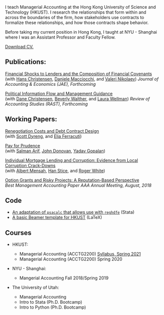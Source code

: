 I teach Managerial Accounting at the Hong Kong University of Science and Technology (HKUST). I research the relationships that form within and across the boundaries of the firm, how stakeholders use contracts to formalize these relationships, and how those contracts shape behavior.

Before taking my current position in Hong Kong, I taught at NYU - Shanghai where I was an Assistant Professor and Faculty Fellow.

[Download CV.](https://github.com/ArthurHowardMorris/CV/blob/master/AM_CV.pdf)

## Publications:

[Financial Shocks to Lenders and the Composition of Financial Covenants](https://doi.org/10.1016/j.jacceco.2021.101426)  
(with [Hans Christensen](https://www.chicagobooth.edu/faculty/directory/c/hans-b-christensen),  [Daniele Macciocchi](https://www.bus.miami.edu/thought-leadership/faculty/accounting/macciocchi.html), and [Valeri Nikolaev](https://www.chicagobooth.edu/faculty/directory/n/valeri-nikolaev))
_Journal of Accounting & Economics (JAE), Forthcoming_

[Political Information Flow and Management Guidance](https://dx.doi.org/10.2139/ssrn.3403763)  
(with [Dane Christensen](https://business.uoregon.edu/faculty/dane-christensen), [Beverly Walther](https://www.kellogg.northwestern.edu/faculty/directory/walther_beverly.aspx), and [Laura Wellman](https://directory.smeal.psu.edu/law613))
_Review of Accounting Studies (RAST), Forthcoming_

## Working Papers:

[Renegotiation Costs and Debt Contract Design](https://dx.doi.org/10.2139/ssrn.2981069)  
(with [Scott Dyreng](https://sites.google.com/site/scottdyreng/), and [Elia Ferracuti](https://sites.google.com/view/eliaferracuti/))

[Pay for Prudence](https://cpb-us-w2.wpmucdn.com/sites.wustl.edu/dist/e/2949/files/2021/02/Gopalan-4.pdf)  
(with [Salman Arif](https://sites.google.com/view/salmanarif), [John Donovan](https://mendoza.nd.edu/mendoza-directory/profile/?slug=john-donovan), [Yadav Gopalan](https://sites.google.com/site/ykgopalan/))

[Individual Mortgage Lending and Corruption: Evidence from Local Corruption Crack-Downs](https://papers.ssrn.com/sol3/papers.cfm?abstract_id=3888069)  
(with [Albert Mensah](https://sites.google.com/site/albertmensahkwame/home), [Han Stice](https://www.bschool.cuhk.edu.hk/staff/stice-han/), and [Roger White](https://wpcarey.asu.edu/people/profile/1308641))

[Option Grants and Risky Projects: A Reputation-Based Perspective](https://arthurhowardmorris.github.io/articles/options-risk/)  
_Best Management Accounting Paper AAA Annual Meeting, August, 2018_

## Code

- [An adaptation of `psacalc` that allows use with `reghdfe`](https://github.com/ArthurHowardMorris/psacalc_supports_reghdfe) (Stata)
- [A basic Beamer template for HKUST](https://github.com/ArthurHowardMorris/HKUST_Beamer_Template) (LaTeX)

<!-- ## Notes on Methods

- [Modeling Count Data](https://arthurhowardmorris.github.io/count-data/)
- [Standard Errors](https://arthurhowardmorris.github.io/se-robust-clustered/) 
- [Modeling Binary Outcome Variables]() 
- [Placebo Tests]()
- [SUESTHDFE]()
-->
## Courses

- HKUST:
  - Managerial Accounting (ACCTG2200) [Syllabus, Spring 2021](https://github.com/ArthurHowardMorris/ACCT2200_Spr2021_Syllabus)
  - Managerial Accounting (ACCTG2200) Spring 2020

- NYU - Shanghai:
  - Mangerial Accounting Fall 2018/Spring 2019

- The University of Utah:
  - Managerial Accounting
  - Intro to Stata (Ph.D. Bootcamp)
  - Intro to Python (Ph.D. Bootcamp)
